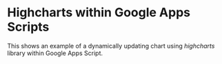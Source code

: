 # Highcharts within Google Apps Scripts

This shows an example of a dynamically updating chart using *highcharts* library within Google Apps Script.
